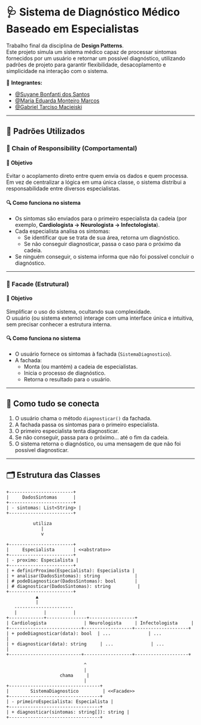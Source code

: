 # 🩺 Sistema de Diagnóstico Médico Baseado em Especialistas

Trabalho final da disciplina de **Design Patterns**.  
Este projeto simula um sistema médico capaz de processar sintomas fornecidos por um usuário e retornar um possível diagnóstico, utilizando padrões de projeto para garantir flexibilidade, desacoplamento e simplicidade na interação com o sistema.

👥 **Integrantes:**
- [@Suyane Bonfanti dos Santos](https://github.com/suyane924)
- [@Maria Eduarda Monteiro Marcos](https://github.com/Guna-ME) 
- [@Gabriel Tarciso Macieiski](https://github.com/GTM16) 

---

## 🧩 Padrões Utilizados

### 🧠 Chain of Responsibility (Comportamental)

#### 📌 Objetivo
Evitar o acoplamento direto entre quem envia os dados e quem processa. Em vez de centralizar a lógica em uma única classe, o sistema distribui a responsabilidade entre diversos especialistas.

#### 🔍 Como funciona no sistema
- Os sintomas são enviados para o primeiro especialista da cadeia (por exemplo, **Cardiologista → Neurologista → Infectologista**).
- Cada especialista analisa os sintomas:
  - Se identificar que se trata de sua área, retorna um diagnóstico.
  - Se não conseguir diagnosticar, passa o caso para o próximo da cadeia.
- Se ninguém conseguir, o sistema informa que não foi possível concluir o diagnóstico.

---

### 🧰 Facade (Estrutural)

#### 📌 Objetivo
Simplificar o uso do sistema, ocultando sua complexidade.  
O usuário (ou sistema externo) interage com uma interface única e intuitiva, sem precisar conhecer a estrutura interna.

#### 🔍 Como funciona no sistema
- O usuário fornece os sintomas à fachada (`SistemaDiagnostico`).
- A fachada:
  - Monta (ou mantém) a cadeia de especialistas.
  - Inicia o processo de diagnóstico.
  - Retorna o resultado para o usuário.

---

## 🔄 Como tudo se conecta

1. O usuário chama o método `diagnosticar()` da fachada.
2. A fachada passa os sintomas para o primeiro especialista.
3. O primeiro especialista tenta diagnosticar.
4. Se não conseguir, passa para o próximo… até o fim da cadeia.
5. O sistema retorna o diagnóstico, ou uma mensagem de que não foi possível diagnosticar.

---

## 🗂️ Estrutura das Classes

```plaintext
+------------------------+
|     DadosSintomas      |
+------------------------+
| - sintomas: List<String> |
+------------------------+

          utiliza
             |
             v

+------------------------+
|     Especialista       | <<abstrato>>
+------------------------+
| - proximo: Especialista |
+------------------------+
| + definirProximo(Especialista): Especialista |
| + analisar(DadosSintomas): string             |
| # podeDiagnosticar(DadosSintomas): bool       |
| # diagnosticar(DadosSintomas): string          |
+------------------------+
           ▲
           |
   ----------------------
   |          |          |
+-------------+---------------+-----------------+
| Cardiologista              | Neurologista     | Infectologista     |
+---------------------------+------------------+--------------------+
| + podeDiagnosticar(data): bool  | ...              | ...              |
| + diagnosticar(data): string     | ...              | ...              |
+---------------------------+------------------+--------------------+

                             ^
                             |
                    chama     |
                             |
+----------------------------------+
|        SistemaDiagnostico         | <<Facade>>
+----------------------------------+
| - primeiroEspecialista: Especialista |
+----------------------------------+
| + diagnosticar(sintomas: string[]): string |
+----------------------------------+
